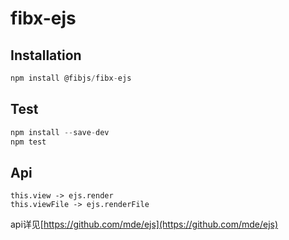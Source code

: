 # fibx-ejs

## Installation

```javascript    
npm install @fibjs/fibx-ejs
```

## Test				

```javascript
npm install --save-dev
npm test
```

## Api

```
this.view -> ejs.render
this.viewFile -> ejs.renderFile
```

api详见[https://github.com/mde/ejs](https://github.com/mde/ejs)
